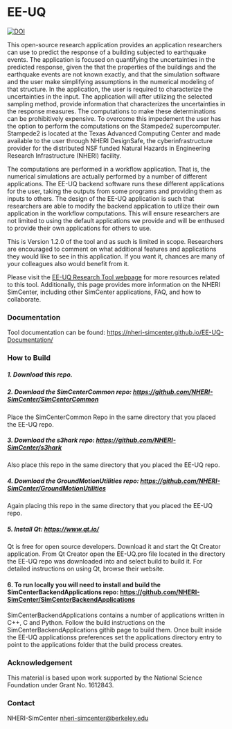 # EE-UQ

[![DOI](https://zenodo.org/badge/DOI/10.5281/zenodo.3475642.svg)](https://doi.org/10.5281/zenodo.3475642)

This open-source research application provides an application
researchers can use to predict the response of a building subjected to
earthquake events. The application is focused on quantifying the
uncertainties in the predicted response, given the that the properties
of the buildings and the earthquake events are not known exactly, and
that the simulation software and the user make simplifying assumptions
in the numerical modeling of that structure. In the application, the
user is required to characterize the uncertainties in the input. The
application will after utilizing the selected sampling method, provide
information that characterizes the uncertainties in the response
measures. The computations to make these determinations can be
prohibitively expensive. To overcome this impedement the user has the
option to perform the computations on the Stampede2
supercomputer. Stampede2 is located at the Texas Advanced Computing
Center and made available to the user through NHERI DesignSafe, the
cyberinfrastructure provider for the distributed NSF funded Natural
Hazards in Engineering Research Infrastructure (NHERI) facility.

The computations are performed in a workflow application. That is, the
numerical simulations are actually performed by a number of different
applications. The EE-UQ backend software runs these different
applications for the user, taking the outputs from some programs and
providing them as inputs to others. The design of the EE-UQ
application is such that researchers are able to modify the backend
application to utilize their own application in the workflow
computations. This will ensure researchers are not limited to using
the default applications we provide and will be enthused to provide
their own applications for others to use.

This is Version 1.2.0 of the tool and as such is limited in
scope. Researchers are encouraged to comment on what additional
features and applications they would like to see in this
application. If you want it, chances are many of your colleagues also
would benefit from it.

Please visit the [EE-UQ Research Tool webpage](https://simcenter.designsafe-ci.org/research-tools/ee-uq-application/)
for more resources related to this tool. Additionally, this page
provides more information on the NHERI SimCenter, including other SimCenter
applications, FAQ, and how to collaborate.

### Documentation

Tool documentation can be found: https://nheri-simcenter.github.io/EE-UQ-Documentation/


### How to Build

##### 1. Download this repo.

##### 2. Download the SimCenterCommon repo: https://github.com/NHERI-SimCenter/SimCenterCommon

Place the SimCenterCommon Repo in the same directory that you placed the EE-UQ repo.

##### 3. Download the s3hark repo: https://github.com/NHERI-SimCenter/s3hark
Also place this repo in the same directory that you placed the EE-UQ repo.

##### 4. Download the GroundMotionUtilities repo: https://github.com/NHERI-SimCenter/GroundMotionUtilities
Again placing this repo in the same directory that you placed the EE-UQ repo.

##### 5. Install Qt: https://www.qt.io/

Qt is free for open source developers. Download it and start the Qt Creator application. From Qt Creator open the EE-UQ.pro file located in the directory the EE-UQ repo was downloaded into and select build to build it. For detailed instructions on using Qt, browse their website.

#### 6. To run locally you will need to install and build the SimCenterBackendApplications repo: https://github.com/NHERI-SimCenter/SimCenterBackendApplications

SimCenterBackendApplications contains a number of applications written in C++, C and Python. Follow the build instructions on the SimCenterBackendApplications githib page to build them. Once built inside the EE-UQ applicationss preferences set the applications directory entry to point to the applications folder that the build process creates.

### Acknowledgement

This material is based upon work supported by the National Science Foundation under Grant No. 1612843.

### Contact

NHERI-SimCenter nheri-simcenter@berkeley.edu
